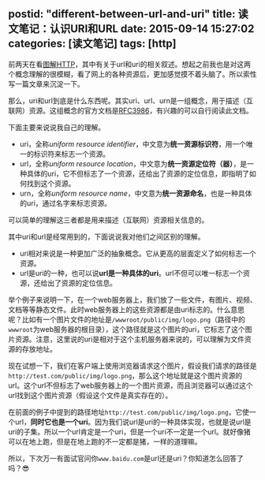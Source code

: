 postid: "different-between-url-and-uri"
title: 读文笔记：认识URI和URL
date: 2015-09-14 15:27:02
categories: [读文笔记]
tags: [http]
---

前两天在看[图解HTTP](http://item.jd.com/11449491.html)，其中有关于url和uri的相关叙述。想起之前我也是对这两个概念理解的很模糊，看了网上的各种资源后，更加感觉摸不着头脑了。所以索性写一篇文章来沉淀一下。

那么，uri和url到底是什么东西呢。其实uri、url、urn是一组概念，用于描述（互联网）资源。这组概念的官方文档是[RFC3986](http://tools.ietf.org/html/rfc3986)，有兴趣的可以自行阅读此文档。

下面主要来说说我自己的理解。

- uri，全称*uniform resource identifier*，中文意为**统一资源标识符**，用一个唯一的标识符来标志一个资源。
- url，全称*uniform resource location*，中文意为**统一资源定位符（器）**，是一种具体的uri，它不但标志了一个资源，还给出了资源的定位信息，即指明了如何找到这个资源。
- urn，全称*uniform resource name*，中文意为**统一资源命名**，也是一种具体的uri，通过名字来标志资源。

可以简单的理解这三者都是用来描述（互联网）资源相关信息的。

其中uri和url是经常用到的，下面说说我对他们之间区别的理解。

- uri相对来说是一种更加广泛的抽象概念。它从更高的层面定义了如何标志一个资源。
- url是uri的一种，也可以说**url是一种具体的uri**。url不但可以唯一标志一个资源，还给出了资源的定位信息。

举个例子来说明一下，在一个web服务器上，我们放了一些文件，有图片、视频、文档等等静态文件。此时web服务器上的这些资源都是由uri标志的。什么意思呢？比如有一个图片文件的地址是`/wwwroot/public/img/logo.png`（路径中的`wwwroot`为web服务器的根目录），这个路径就是这个图片的uri，它标志了这个图片资源。注意，这里说的uri是相对于这个主机服务器来说的，可以理解为文件资源的存放地址。

现在试想一下，我们在客户端上使用浏览器请求这个图片，假设我们请求的路径是`http://test.com/public/img/logo.png`，那么这个地址就是这个图片资源的url。这个url不但标志了web服务器上的一个图片资源，而且浏览器可以通过这个url找到这个图片资源（假设这个文件是真实存在的）。

在前面的例子中提到的路径地址`http://test.com/public/img/logo.png`，它使一个url，**同时它也是一个uri**。因为我们说url是uri的一种具体实现，也就是说url是uri的子集。所以一个url肯定是一个uri，但是一个uri不一定是一个url。就好像猪可以在地上跑，但是在地上跑的不一定都是猪，一样的道理嘛。

所以，下次万一有面试官问你`www.baidu.com`是url还是uri？你知道怎么回答了吗？😎




